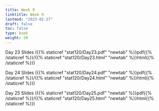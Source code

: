 ```yaml
---
title: Week 9 
linktitle: Week 9
lastmod: "2023-02-27"
draft: false  
toc: false  
type: book  
weight: 20
---
```



Day 23 Slides ({{% staticref "stat120/Day23.pdf" "newtab" %}}pdf{{% /staticref %}}/{{% staticref "stat120/Day23.html" "newtab" %}}html{{% /staticref %}})

Day 24 Slides ({{% staticref "stat120/Day24.pdf" "newtab" %}}pdf{{% /staticref %}}/{{% staticref "stat120/Day24.html" "newtab" %}}html{{% /staticref %}})

Day 25 Slides ({{% staticref "stat120/Day25.pdf" "newtab" %}}pdf{{% /staticref %}}/{{% staticref "stat120/Day25.html" "newtab" %}}html{{% /staticref %}})
